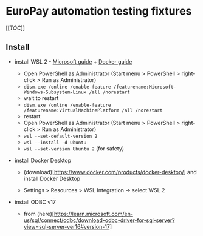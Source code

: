 # EuroPay automation testing fixtures

[[_TOC_]]

## Install

- install WSL 2 - [Microsoft guide](https://learn.microsoft.com/en-us/windows/wsl/install-manual) + [Docker guide](https://docs.docker.com/desktop/wsl/)
    - Open PowerShell as Administrator (Start menu > PowerShell > right-click > Run as Administrator)
    - `dism.exe /online /enable-feature /featurename:Microsoft-Windows-Subsystem-Linux /all /norestart`
    - wait to restart
    - `dism.exe /online /enable-feature /featurename:VirtualMachinePlatform /all /norestart`
    - restart
    - Open PowerShell as Administrator (Start menu > PowerShell > right-click > Run as Administrator)
    - `wsl --set-default-version 2`
    - `wsl --install -d Ubuntu`
    - `wsl --set-version Ubuntu 2` (for safety)

- install Docker Desktop
    - (download)[https://www.docker.com/products/docker-desktop/] and install Docker Desktop

    - Settings > Resources > WSL Integration -> select WSL 2

- install ODBC v17
    - from (here)[https://learn.microsoft.com/en-us/sql/connect/odbc/download-odbc-driver-for-sql-server?view=sql-server-ver16#version-17]